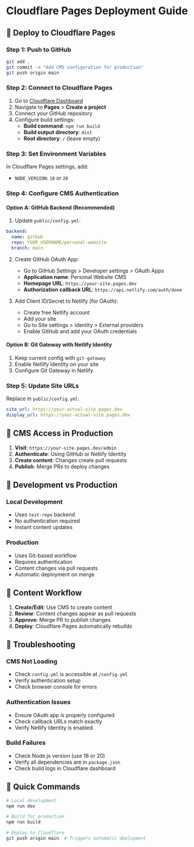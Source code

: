 # Cloudflare Pages Deployment Guide

## 🚀 Deploy to Cloudflare Pages

### Step 1: Push to GitHub
```bash
git add .
git commit -m "Add CMS configuration for production"
git push origin main
```

### Step 2: Connect to Cloudflare Pages

1. Go to [Cloudflare Dashboard](https://dash.cloudflare.com/)
2. Navigate to **Pages** > **Create a project**
3. Connect your GitHub repository
4. Configure build settings:
   - **Build command**: `npm run build`
   - **Build output directory**: `dist`
   - **Root directory**: `/` (leave empty)

### Step 3: Set Environment Variables
In Cloudflare Pages settings, add:
- `NODE_VERSION`: `18` or `20`

### Step 4: Configure CMS Authentication

#### Option A: GitHub Backend (Recommended)
1. Update `public/config.yml`:
```yaml
backend:
  name: github
  repo: YOUR_USERNAME/personal-website
  branch: main
```

2. Create GitHub OAuth App:
   - Go to GitHub Settings > Developer settings > OAuth Apps
   - **Application name**: Personal Website CMS
   - **Homepage URL**: `https://your-site.pages.dev`
   - **Authorization callback URL**: `https://api.netlify.com/auth/done`

3. Add Client ID/Secret to Netlify (for OAuth):
   - Create free Netlify account
   - Add your site
   - Go to Site settings > Identity > External providers
   - Enable GitHub and add your OAuth credentials

#### Option B: Git Gateway with Netlify Identity
1. Keep current config with `git-gateway`
2. Enable Netlify Identity on your site
3. Configure Git Gateway in Netlify

### Step 5: Update Site URLs
Replace in `public/config.yml`:
```yaml
site_url: https://your-actual-site.pages.dev
display_url: https://your-actual-site.pages.dev
```

## 🎯 CMS Access in Production

1. **Visit**: `https://your-site.pages.dev/admin`
2. **Authenticate**: Using GitHub or Netlify Identity
3. **Create content**: Changes create pull requests
4. **Publish**: Merge PRs to deploy changes

## 🔧 Development vs Production

### Local Development
- Uses `test-repo` backend
- No authentication required
- Instant content updates

### Production
- Uses Git-based workflow
- Requires authentication
- Content changes via pull requests
- Automatic deployment on merge

## 📝 Content Workflow

1. **Create/Edit**: Use CMS to create content
2. **Review**: Content changes appear as pull requests
3. **Approve**: Merge PR to publish changes
4. **Deploy**: Cloudflare Pages automatically rebuilds

## 🚨 Troubleshooting

### CMS Not Loading
- Check `config.yml` is accessible at `/config.yml`
- Verify authentication setup
- Check browser console for errors

### Authentication Issues
- Ensure OAuth app is properly configured
- Check callback URLs match exactly
- Verify Netlify Identity is enabled

### Build Failures
- Check Node.js version (use 18 or 20)
- Verify all dependencies are in `package.json`
- Check build logs in Cloudflare dashboard

## 🔄 Quick Commands

```bash
# Local development
npm run dev

# Build for production
npm run build

# Deploy to Cloudflare
git push origin main  # Triggers automatic deployment
``` 